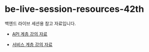 # be-live-session-resources-42th
백엔드 라이브 세션용 참고 자료입니다.

* [API 계층 강의 자료](https://github.com/codestates-seb/be-live-session-resources-42th/blob/b1dba9af4418e6cfa085876b8ba0c8ea5e6f515c/%EB%9D%BC%EC%9D%B4%EB%B8%8C_%EC%84%B8%EC%85%98-2022.12.16(%EA%B8%88)-api_%EA%B3%84%EC%B8%B5.pdf)

* [서비스 계층 강의 자료](https://github.com/codestates-seb/be-live-session-resources-42th/blob/52501f48c1065889798c9a4521ae6042d2a28b27/%EB%9D%BC%EC%9D%B4%EB%B8%8C_%EC%84%B8%EC%85%98-2022.12.19(%EC%9B%94)-%EC%84%9C%EB%B9%84%EC%8A%A4_%EA%B3%84%EC%B8%B5.pdf)
